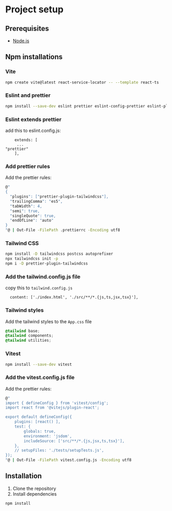 # Project setup

## Prerequisites
- [Node.js](https://nodejs.org/en/download/)

## Npm installations

### Vite

```bash
npm create vite@latest react-service-locator -- --template react-ts 
```

### Eslint and prettier

```bash
npm install --save-dev eslint prettier eslint-config-prettier eslint-plugin-prettier
``` 
### Eslint extends prettier

add this to eslint.config.js:
```
    extends: [
     ...
"prettier"
    ],
```
### Add prettier rules


Add the prettier rules:
```bash
@"
{
  "plugins": ["prettier-plugin-tailwindcss"],
  "trailingComma": "es5",
  "tabWidth": 4,
  "semi": true,
  "singleQuote": true,
  "endOfLine": "auto"
}
"@ | Out-File -FilePath .prettierrc -Encoding utf8

```

### Tailwind CSS

```bash
npm install -D tailwindcss postcss autoprefixer
npx tailwindcss init -p
npm i -D prettier-plugin-tailwindcss

```
### Add the tailwind.config.js file
copy this to `tailwind.config.js`
``` 
  content: ['./index.html', './src/**/*.{js,ts,jsx,tsx}'],
```
### Tailwind styles
Add the tailwind styles to the `App.css` file
```css
@tailwind base;
@tailwind components;
@tailwind utilities;
```

### Vitest

```bash
npm install --save-dev vitest
```

### Add the vitest.config.js file
Add the prettier rules:
```bash
@"
import { defineConfig } from 'vitest/config';
import react from '@vitejs/plugin-react';

export default defineConfig({
    plugins: [react() ],
    test: {
        globals: true,
        environment: 'jsdom',
        includeSource: ['src/**/*.{js,jsx,ts,tsx}'],
    },
    // setupFiles: './tests/setupTests.js',
});
"@ | Out-File -FilePath vitest.config.js -Encoding utf8

```


## Installation
1. Clone the repository
2. Install dependencies
```bash
npm install
```

